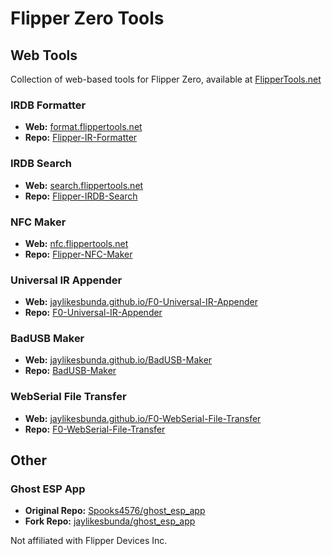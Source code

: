# Flipper Zero Tools

## Web Tools
Collection of web-based tools for Flipper Zero, available at [FlipperTools.net](https://flippertools.net)

### IRDB Formatter
- **Web:** [format.flippertools.net](https://format.flippertools.net)
- **Repo:** [Flipper-IR-Formatter](https://github.com/jaylikesbunda/Flipper-IR-Formatter)

### IRDB Search
- **Web:** [search.flippertools.net](https://search.flippertools.net)
- **Repo:** [Flipper-IRDB-Search](https://github.com/jaylikesbunda/Flipper-IRDB-Search)

### NFC Maker
- **Web:** [nfc.flippertools.net](https://nfc.flippertools.net)
- **Repo:** [Flipper-NFC-Maker](https://github.com/jaylikesbunda/Flipper-NFC-Maker)

### Universal IR Appender
- **Web:** [jaylikesbunda.github.io/F0-Universal-IR-Appender](https://jaylikesbunda.github.io/F0-Universal-IR-Appender/)
- **Repo:** [F0-Universal-IR-Appender](https://github.com/jaylikesbunda/F0-Universal-IR-Appender)

### BadUSB Maker
- **Web:** [jaylikesbunda.github.io/BadUSB-Maker](https://jaylikesbunda.github.io/BadUSB-Maker/)
- **Repo:** [BadUSB-Maker](https://github.com/jaylikesbunda/BadUSB-Maker)

### WebSerial File Transfer
- **Web:** [jaylikesbunda.github.io/F0-WebSerial-File-Transfer](https://jaylikesbunda.github.io/F0-WebSerial-File-Transfer/)
- **Repo:** [F0-WebSerial-File-Transfer](https://github.com/jaylikesbunda/F0-WebSerial-File-Transfer)

## Other
### Ghost ESP App
- **Original Repo:** [Spooks4576/ghost_esp_app](https://github.com/Spooks4576/ghost_esp_app)
- **Fork Repo:** [jaylikesbunda/ghost_esp_app](https://github.com/jaylikesbunda/ghost_esp_app)

Not affiliated with Flipper Devices Inc.
